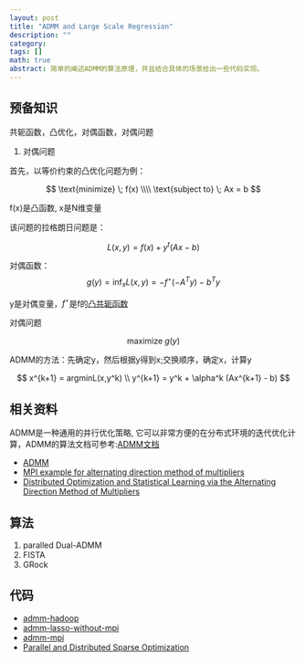 ```yaml
---
layout: post
title: "ADMM and Large Scale Regression"
description: ""
category: 
tags: []
math: true 
abstract: 简单的阐述ADMM的算法原理，并且结合具体的场景给出一些代码实现。
---
```

## 预备知识

共轭函数，凸优化，对偶函数，对偶问题

1. 对偶问题

首先，以等价约束的凸优化问题为例：

$$
\text{minimize} \; f(x)  \\\\
\text{subject to} \; Ax = b 
$$

f(x)是凸函数, x是N维变量

该问题的拉格朗日问题是：

$$ 
L(x,y) = f(x) + y^t(Ax-b)
$$

对偶函数：
$$
g(y) = \inf_{x}{L(x,y)} = -f^\star(-A^Ty)-b^Ty
$$

y是对偶变量，$f^\star$是f的[凸共轭函数](http://en.wikipedia.org/wiki/Convex_conjugate)

对偶问题

$$
\text{maximize}\; g(y)
$$

ADMM的方法：先确定y，然后根据y得到x;交换顺序，确定x，计算y

$$
x^{k+1} = argminL(x,y^k) \\
y^{k+1} = y^k + \alpha^k (Ax^{k+1} - b)
$$

## 相关资料 

ADMM是一种通用的并行优化策略, 它可以非常方便的在分布式环境的迭代优化计算，ADMM的算法文档可参考:[ADMM文档](http://www.stanford.edu/~boyd/papers/pdf/admm_distr_stats.pdf)

- [ADMM](https://speakerdeck.com/pld/distributed-classification-with-admm)
- [MPI example for alternating direction method of multipliers](http://www.stanford.edu/~boyd/papers/admm/mpi/)
- [Distributed Optimization and Statistical Learning via the Alternating Direction Method of Multipliers](http://www.stanford.edu/~boyd/papers/admm_distr_stats.html)

## 算法
1. paralled Dual-ADMM
2. FISTA
3. GRock


## 代码

- [admm-hadoop](https://github.com/intentmedia/admm)
- [admm-lasso-without-mpi](https://github.com/brianmartin/admm-lasso-without-mpi)
- [admm-mpi](http://www.stanford.edu/~boyd/papers/admm/mpi/)
- [Parallel and Distributed Sparse Optimization](http://www.caam.rice.edu/~optimization/disparse/)


